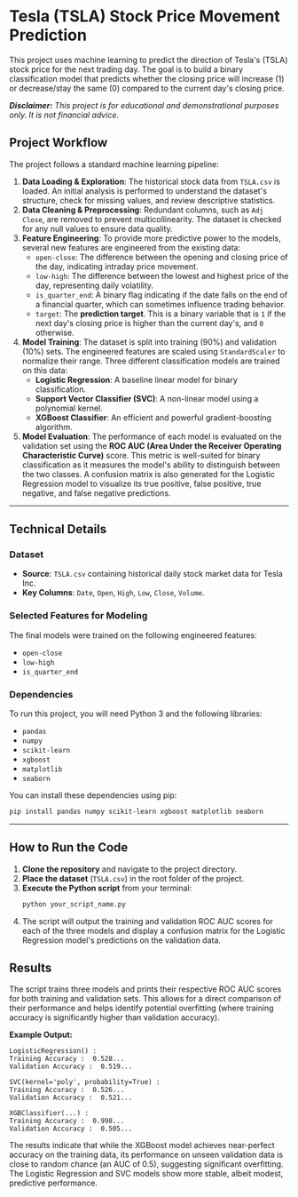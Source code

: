 # Tesla (TSLA) Stock Price Movement Prediction

This project uses machine learning to predict the direction of Tesla's (TSLA) stock price for the next trading day. The goal is to build a binary classification model that predicts whether the closing price will increase (1) or decrease/stay the same (0) compared to the current day's closing price.

***Disclaimer:** This project is for educational and demonstrational purposes only. It is not financial advice.*

## Project Workflow

The project follows a standard machine learning pipeline:

1.  **Data Loading & Exploration**: The historical stock data from `TSLA.csv` is loaded. An initial analysis is performed to understand the dataset's structure, check for missing values, and review descriptive statistics.
2.  **Data Cleaning & Preprocessing**: Redundant columns, such as `Adj Close`, are removed to prevent multicollinearity. The dataset is checked for any null values to ensure data quality.
3.  **Feature Engineering**: To provide more predictive power to the models, several new features are engineered from the existing data:
      * `open-close`: The difference between the opening and closing price of the day, indicating intraday price movement.
      * `low-high`: The difference between the lowest and highest price of the day, representing daily volatility.
      * `is_quarter_end`: A binary flag indicating if the date falls on the end of a financial quarter, which can sometimes influence trading behavior.
      * `target`: The **prediction target**. This is a binary variable that is `1` if the next day's closing price is higher than the current day's, and `0` otherwise.
4.  **Model Training**: The dataset is split into training (90%) and validation (10%) sets. The engineered features are scaled using `StandardScaler` to normalize their range. Three different classification models are trained on this data:
      * **Logistic Regression**: A baseline linear model for binary classification.
      * **Support Vector Classifier (SVC)**: A non-linear model using a polynomial kernel.
      * **XGBoost Classifier**: An efficient and powerful gradient-boosting algorithm.
5.  **Model Evaluation**: The performance of each model is evaluated on the validation set using the **ROC AUC (Area Under the Receiver Operating Characteristic Curve)** score. This metric is well-suited for binary classification as it measures the model's ability to distinguish between the two classes. A confusion matrix is also generated for the Logistic Regression model to visualize its true positive, false positive, true negative, and false negative predictions.

-----

## Technical Details

### Dataset

  * **Source**: `TSLA.csv` containing historical daily stock market data for Tesla Inc.
  * **Key Columns**: `Date`, `Open`, `High`, `Low`, `Close`, `Volume`.

### Selected Features for Modeling

The final models were trained on the following engineered features:

  * `open-close`
  * `low-high`
  * `is_quarter_end`

### Dependencies

To run this project, you will need Python 3 and the following libraries:

  * `pandas`
  * `numpy`
  * `scikit-learn`
  * `xgboost`
  * `matplotlib`
  * `seaborn`

You can install these dependencies using pip:

```bash
pip install pandas numpy scikit-learn xgboost matplotlib seaborn
```

-----

## How to Run the Code

1.  **Clone the repository** and navigate to the project directory.
2.  **Place the dataset** (`TSLA.csv`) in the root folder of the project.
3.  **Execute the Python script** from your terminal:
    ```bash
    python your_script_name.py
    ```
4.  The script will output the training and validation ROC AUC scores for each of the three models and display a confusion matrix for the Logistic Regression model's predictions on the validation data.

## Results

The script trains three models and prints their respective ROC AUC scores for both training and validation sets. This allows for a direct comparison of their performance and helps identify potential overfitting (where training accuracy is significantly higher than validation accuracy).

**Example Output:**

```
LogisticRegression() :
Training Accuracy :  0.528...
Validation Accuracy :  0.519...

SVC(kernel='poly', probability=True) :
Training Accuracy :  0.526...
Validation Accuracy :  0.521...

XGBClassifier(...) :
Training Accuracy :  0.998...
Validation Accuracy :  0.505...
```

The results indicate that while the XGBoost model achieves near-perfect accuracy on the training data, its performance on unseen validation data is close to random chance (an AUC of 0.5), suggesting significant overfitting. The Logistic Regression and SVC models show more stable, albeit modest, predictive performance.
